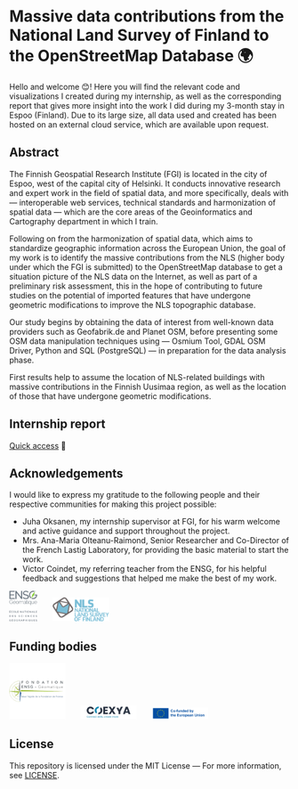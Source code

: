 # Massive data contributions from the National Land Survey of Finland to the OpenStreetMap Database :earth_africa:
Hello and welcome :blush:! Here you will find the relevant code and visualizations I created during my internship, as well as the corresponding report that gives more insight into the work I did during my 3-month stay in Espoo (Finland). Due to its large size, all data used and created has been hosted on an external cloud service, which are available upon request.

## Abstract
The Finnish Geospatial Research Institute (FGI) is located in the city of Espoo, west of the capital city of Helsinki. It conducts innovative research and expert work in the field of spatial data, and more specifically, deals with — interoperable web services, technical standards and harmonization of spatial data — which are the core areas of the Geoinformatics and Cartography department in which I train.

Following on from the harmonization of spatial data, which aims to standardize geographic information across the European Union, the goal of my work is to identify the massive contributions from the NLS (higher body under which the FGI is submitted) to the OpenStreetMap database to get a situation picture of the NLS data on the Internet, as well as part of a preliminary risk assessment, this in the hope of contributing to future studies on the potential of imported features that have undergone geometric modifications to improve the NLS topographic database.

Our study begins by obtaining the data of interest from well-known data providers such as Geofabrik.de and Planet OSM, before presenting some OSM data manipulation techniques using — Osmium Tool, GDAL OSM Driver, Python and SQL (PostgreSQL) — in preparation for the data analysis phase.

First results help to assume the location of NLS-related buildings with massive contributions in the Finnish Uusimaa region, as well as the location of those that have undergone geometric modifications.

## Internship report
[Quick access](final_report/REN-Alexys_Pluri-2023.pdf) :green_book:

## Acknowledgements
I would like to express my gratitude to the following people and their respective communities for making this project possible:

- Juha Oksanen, my internship supervisor at FGI, for his warm welcome and active guidance and support throughout the project.
- Mrs. Ana-Maria Olteanu-Raimond, Senior Researcher and Co-Director of the French Lastig Laboratory, for providing the basic material to start the work.
- Victor Coindet, my referring teacher from the ENSG, for his helpful feedback and suggestions that helped me make the best of my work.

[<img src="/logos/1200px-Logo_ENSG_Geomatique_2012.svg.png" alt="ensg_logo" width="10%" height="10%">](https://ensg.eu/fr) &nbsp; &nbsp; &nbsp;
[<img src="/logos/NLS_logo.png" alt="NLS_logo" width="20%" height="20%">](https://www.maanmittauslaitos.fi/tutkimus)

## Funding bodies
[<img src="/logos/fondation_ensg_logo.png" alt="fondation_ensg_logo" width="20%" height="20%">](https://www.fondationdefrance.org/fr/annuaire-des-fondations/fondation-ensg-geomatique) &nbsp; &nbsp; &nbsp;
[<img src="logos/coexya_logo.png" alt="coexya_logo" width="20%" height="20%">](https://www.coexya.eu/) &nbsp; &nbsp; &nbsp;
[<img src="/logos/EN Co-Funded by the EU_POS.png" alt="EN Co-Funded by the EU_POS" width="20%" height="20%">](https://commission.europa.eu/index_en)

## License
This repository is licensed under the MIT License — For more information, see [LICENSE](LICENSE).